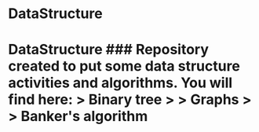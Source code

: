 # DataStructure
# DataStructure ### Repository created to put some data structure activities and algorithms. You will find here:  >   **Binary tree** >    >   **Graphs** >   >   **Banker's algorithm**
